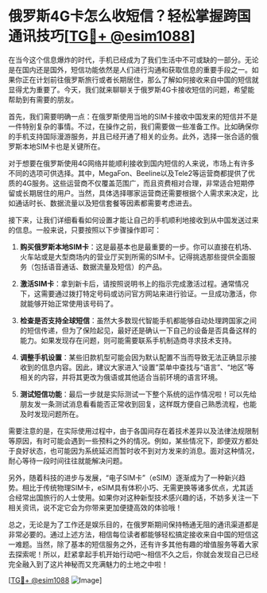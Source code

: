 # 俄罗斯4G卡怎么收短信？轻松掌握跨国通讯技巧[[TG💪+ @esim1088](https://t.me/s/esim1088)]

在当今这个信息爆炸的时代，手机已经成为了我们生活中不可或缺的一部分。无论是在国内还是国外，短信功能依然是人们进行沟通和获取信息的重要手段之一。如果你正在计划前往俄罗斯旅行或者长期居住，那么了解如何接收来自中国的短信就显得尤为重要了。今天，我们就来聊聊关于俄罗斯4G卡接收短信的问题，希望能帮助到有需要的朋友。

首先，我们需要明确一点：在俄罗斯使用当地的SIM卡接收中国发来的短信并不是一件特别复杂的事情。不过，在操作之前，我们需要做一些准备工作。比如确保你的手机支持国际漫游服务，并且已经开通了相关的业务。此外，选择一张合适的俄罗斯本地SIM卡也是关键所在。

对于想要在俄罗斯使用4G网络并能顺利接收到国内短信的人来说，市场上有许多不同的选项可供选择。其中，MegaFon、Beeline以及Tele2等运营商都提供了优质的4G服务。这些运营商不仅覆盖范围广，而且资费相对合理，非常适合短期停留或长期居住的用户。当然，具体选择哪家运营商还需要根据个人需求来决定，比如通话时长、数据流量以及短信套餐等因素都需要考虑进去。

接下来，让我们详细看看如何设置才能让自己的手机顺利地接收到从中国发送过来的信息。一般来说，只要按照以下步骤操作即可：

1. **购买俄罗斯本地SIM卡**：这是最基本也是最重要的一步。你可以直接在机场、火车站或是大型商场内的营业厅买到所需的SIM卡。记得挑选那些提供全面服务（包括语音通话、数据流量及短信）的产品。
   
2. **激活SIM卡**：拿到新卡后，请按照说明书上的指示完成激活过程。通常情况下，这需要通过拨打特定号码或访问官方网站来进行验证。一旦成功激活，你就能够开始正常使用该号码了。

3. **检查是否支持全球短信**：虽然大多数现代智能手机都能够自动处理跨国家之间的短信传递，但为了保险起见，最好还是确认一下自己的设备是否具备这样的能力。如果发现存在问题，则可能需要联系手机制造商寻求技术支持。

4. **调整手机设置**：某些旧款机型可能会因为默认配置不当而导致无法正确显示接收到的信息内容。因此，建议大家进入“设置”菜单中查找与“语言”、“地区”等相关的内容，并将其更改为俄语或其他适合当前环境的语言环境。

5. **测试短信功能**：最后一步就是实际测试一下整个系统的运作情况啦！可以先给朋友发一条测试消息看看能否正常收到回复，这样既方便自己熟悉流程，也能及时发现问题所在。

需要注意的是，在实际使用过程中，由于各国间存在着技术差异以及法律法规限制等原因，有时可能会遇到一些预料之外的情况。例如，某些情况下，即便双方都处于良好状态，也可能因为系统延迟而暂时收不到对方发来的消息。面对这种情况，耐心等待一段时间往往就能解决问题。

另外，随着科技的进步与发展，“电子SIM卡”（eSIM）逐渐成为了一种新兴趋势。相比于传统物理SIM卡，eSIM具有体积小巧、无需更换等诸多优点，尤其适合经常出国旅行的人士使用。如果你对这种新型技术感兴趣的话，不妨多关注一下相关资讯，说不定它会为你带来更加便捷高效的体验哦！

总之，无论是为了工作还是娱乐目的，在俄罗斯期间保持畅通无阻的通讯渠道都是非常必要的。通过上述方法，相信每位读者都能够轻松搞定接收来自中国的短信这一难题。当然，除了基本的短信服务之外，还有许多其他有趣的增值服务等着大家去探索呢！所以，赶紧拿起手机开始行动吧～相信不久之后，你就会发现自己已经完全融入到了这片神秘而又充满魅力的土地之中啦！

[[TG💪+ @esim1088](https://t.me/s/esim1088) ![Image](https://i.postimg.cc/4NQfJmqS/Snipaste-2025-05-13-00-14-12.png)]